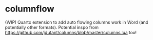 # columnflow

(WIP) Quarto extension to add auto flowing columns work in Word (and potentially other formats). Potential inspo from https://github.com/jdutant/columns/blob/master/columns.lua too!
